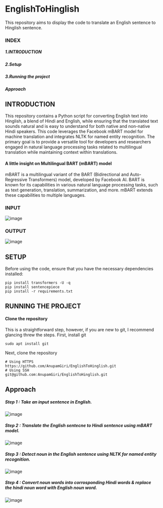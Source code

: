 # EnglishToHinglish
This repository aims to display the code to translate an English sentence to Hinglish sentence.
### INDEX
##### 1.INTRODUCTION
##### 2.Setup
##### 3.Running the project
##### Approach
## INTRODUCTION
This repository contains a Python script for converting English text into Hinglish, a blend of Hindi and English, while ensuring that the translated text sounds natural and is easy to understand for both native and non-native Hindi speakers. This code leverages the Facebook mBART model for machine translation and integrates NLTK for named entity recognition. The primary goal is to provide a versatile tool for developers and researchers engaged in natural language processing tasks related to multilingual translation while maintaining context within translations.

#### A little insight on Multilingual BART (mBART) model
mBART is a multilingual variant of the BART (Bidirectional and Auto-Regressive Transformers) model, developed by Facebook AI. BART is known for its capabilities in various natural language processing tasks, such as text generation, translation, summarization, and more. mBART extends these capabilities to multiple languages.

### INPUT
![image](https://github.com/AnupamGiri/EnglishToHinglish/assets/76550954/1b37d5d2-e001-40b1-8c02-adb7e0c59cd3)
### OUTPUT
![image](https://github.com/AnupamGiri/EnglishToHinglish/assets/76550954/ac324b57-2b5b-4970-95bf-c8e4ecdc3c58)

## SETUP
Before using the code, ensure that you have the necessary dependencies installed:
```
pip install transformers -U -q
pip install sentencepiece
pip install -r requirements.txt 
```
## RUNNING THE PROJECT
#### Clone the repository
This is a straightforward step, however, if you are new to git, I recommend glancing threw the steps.
First, install git
```
sudo apt install git
```
Next, clone the repository
```
# Using HTTPS
https://github.com/AnupamGiri/EnglishToHinglish.git
# Using SSH
git@github.com:AnupamGiri/EnglishToHinglish.git
```

## Approach

 ##### Step 1 : Take an input sentence in English.
 ![image](https://github.com/AnupamGiri/EnglishToHinglish/assets/76550954/0a7791fe-c14a-40b7-8bbd-b45a3be3569b)

 ##### Step 2 : Translate the English sentecne to Hindi sentence using mBART model.
 ![image](https://github.com/AnupamGiri/EnglishToHinglish/assets/76550954/f6184108-b261-4a7b-b1fe-935fa88b5137)

 ##### Step 3 : Detect noun in the English sentence using NLTK for named entity recognition.
 ![image](https://github.com/AnupamGiri/EnglishToHinglish/assets/76550954/06960b45-f7f3-472e-b94e-19f8c57948d3)

 ##### Step 4 : Convert noun words into corrosponding Hindi words & replace the hindi noun word with English noun word.
![image](https://github.com/AnupamGiri/EnglishToHinglish/assets/76550954/3113634b-0d57-491b-89f6-e71a13179b3a)


